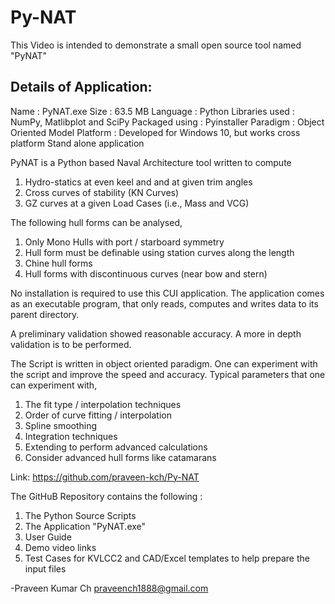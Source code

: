 # Py-NAT

This Video is intended to demonstrate a small open source tool named "PyNAT"

Details of Application:
-----------------------------------
Name 		: PyNAT.exe
Size 		: 63.5 MB
Language 	: Python
Libraries used  : NumPy, Matlibplot and SciPy
Packaged using 	: Pyinstaller
Paradigm 	: Object Oriented Model
Platform 	: Developed for Windows 10, but works cross platform
                  Stand alone application

PyNAT is a Python based Naval Architecture tool written to compute

 1. Hydro-statics at even keel and and at given trim angles
 2. Cross curves of stability (KN Curves)
 3. GZ curves at a given Load Cases (i.e., Mass and VCG)

The following hull forms can be analysed, 

 1. Only Mono Hulls with port / starboard symmetry
 2. Hull form must be definable using station curves along the length
 2. Chine hull forms
 3. Hull forms with discontinuous curves (near bow and stern)

No installation is required to use this CUI application. 
The application comes as an executable program, that only reads, computes and writes data to its parent directory.

A preliminary validation showed reasonable accuracy. A more in depth validation is to be performed.

The Script is written in object oriented paradigm.
One can experiment with the script and improve the speed and accuracy. 
Typical parameters that one can experiment with,
 1. The fit type / interpolation techniques
 2. Order of curve fitting / interpolation
 3. Spline smoothing
 3. Integration techniques
 4. Extending to perform advanced calculations
 5. Consider advanced hull forms like catamarans

Link: https://github.com/praveen-kch/Py-NAT

The GitHuB Repository contains the following :
 1. The Python Source Scripts
 2. The Application "PyNAT.exe"
 3. User Guide
 4. Demo video links
 5. Test Cases for KVLCC2 and CAD/Excel templates to help prepare the input files


-Praveen Kumar Ch
praveench1888@gmail.com
